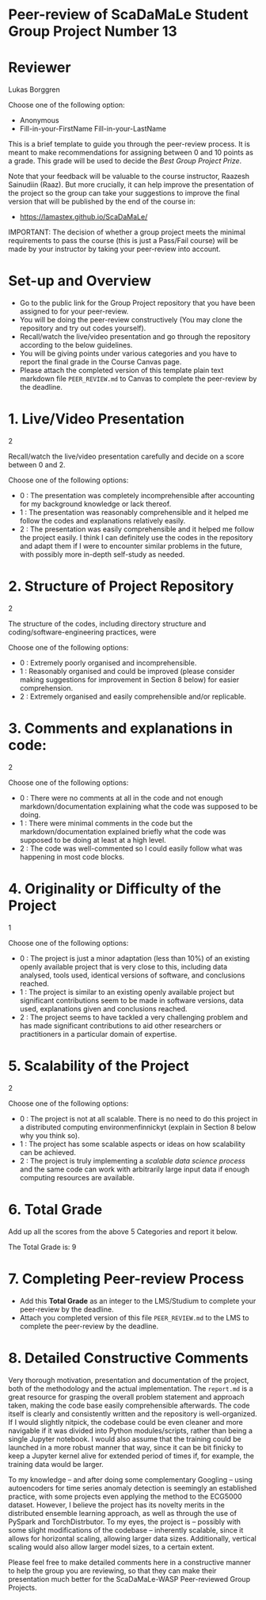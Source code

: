 # Peer-review of ScaDaMaLe Student Group Project Number 13

# Reviewer

Lukas Borggren

Choose one of the following option: 

- Anonymous 
- Fill-in-your-FirstName Fill-in-your-LastName

This is a brief template to guide you through the peer-review process.
It is meant to make recommendations for assigning between 0 and 10 points as a grade.
This grade will be used to decide the *Best Group Project Prize*.

Note that your feedback will be valuable to the course instructor, Raazesh Sainudiin (Raaz).
But more crucially, it can help improve the presentation of the project so the group can take your suggestions to improve the final version that will be published by the end of the course in:

- https://lamastex.github.io/ScaDaMaLe/

IMPORTANT: The decision of whether a group project meets the minimal requirements to pass the course (this is just a Pass/Fail course) will be made by your instructor by taking your peer-review into account.

# Set-up and Overview

- Go to the public link for the Group Project repository that you have been assigned to for your peer-review.
- You will be doing the peer-review constructively (You may clone the repository and try out codes yourself).
- Recall/watch the live/video presentation and go through the repository according to the below guidelines.
- You will be giving points under various categories and you have to report the final grade in the Course Canvas page.
- Please attach the completed version of this template plain text markdown file `PEER_REVIEW.md` to  Canvas to complete the peer-review by the deadline.

# 1. Live/Video Presentation

2

Recall/watch the live/video presentation carefully and decide on a score between 0 and 2.

Choose one of the following options:

- 0 : The presentation was completely incomprehensible after accounting for my background knowledge or lack thereof. 
- 1 : The presentation was reasonably comprehensible and it helped me follow the codes and explanations relatively easily.
- 2 : The presentation was easily comprehensible and it helped me follow the project easily. I think I can definitely use the codes in the repository and adapt them if I were to encounter similar problems in the future, with possibly more in-depth self-study as needed.

# 2. Structure of Project Repository

2

The structure of the codes, including directory structure and coding/software-engineering practices,  were  

Choose one of the following options:

- 0 : Extremely poorly organised and incomprehensible.
- 1 : Reasonably organised and could be improved (please consider making suggestions for improvement in Section 8 below) for easier comprehension.
- 2 : Extremely organised and easily comprehensible and/or replicable.

# 3. Comments and explanations in code:

2

Choose one of the following options:

- 0 : There were no comments at all in the code and not enough markdown/documentation explaining what the code was supposed to be doing. 
- 1 : There were minimal comments in the code but the markdown/documentation explained briefly what the code was supposed to be doing at least at a high level.
- 2 : The code was well-commented so I could easily follow what was happening in most code blocks.

# 4. Originality or Difficulty of the Project

1

Choose one of the following options:

- 0 : The project is just a minor adaptation (less than 10%) of an existing openly available project that is very close to this, including data analysed, tools used, identical versions of software, and conclusions reached.
- 1 : The project is similar to an existing openly available project but significant contributions seem to be made in software versions, data used, explanations given and conclusions reached.
- 2 : The project seems to have tackled a very challenging problem and has made significant contributions to aid other researchers or practitioners in a particular domain of expertise.
# 5. Scalability of the Project

2

Choose one of the following options:

- 0 : The project is not at all scalable. There is no need to do this project in a distributed computing environmenfinnickyt (explain in Section 8 below why you think so).  
- 1 : The project has some scalable aspects or ideas on how scalability can be achieved. 
- 2 : The project is truly implementing a *scalable data science process* and the same code can work with arbitrarily large input data if enough computing resources are available.

# 6. Total Grade

Add up all the scores from the above 5 Categories and report it below.

The Total Grade is: 9

# 7. Completing Peer-review Process

- Add this **Total Grade** as an integer to the LMS/Studium to complete your peer-review by the deadline.
- Attach you completed version of this file `PEER_REVIEW.md` to the LMS to complete the peer-review by the deadline.

# 8. Detailed Constructive Comments

Very thorough motivation, presentation and documentation of the project, both of the methodology and the actual implementation. The `report.md` is a great resource for grasping the overall problem statement and approach taken, making the code base easily comprehensible afterwards. The code itself is clearly and consistently written and the repository is well-organized. If I would slightly nitpick, the codebase could be even cleaner and more navigable if it was divided into Python modules/scripts, rather than being a single Jupyter notebook. I would also assume that the training could be launched in a more robust manner that way, since it can be bit finicky to keep a Jupyter kernel alive for extended period of times if, for example, the training data would be larger.

To my knowledge – and after doing some complementary Googling – using autoencoders for time series anomaly detection is seemingly an established practice, with some projects even applying the method to the ECG5000 dataset. However, I believe the project has its novelty merits in the distributed ensemble learning approach, as well as through the use of PySpark and TorchDistrbutor. To my eyes, the project is – possibly with some slight modifications of the codebase – inherently scalable, since it allows for horizontal scaling, allowing larger data sizes. Additionally, vertical scaling would also allow larger model sizes, to a certain extent.

Please feel free to make detailed comments here in a constructive manner to help the group you are reviewing, so that they can make their presentation much better for the ScaDaMaLe-WASP Peer-reviewed Group Projects.